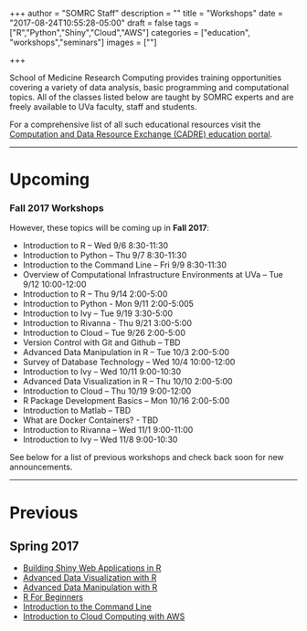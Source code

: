+++
author = "SOMRC Staff"
description = ""
title = "Workshops"
date = "2017-08-24T10:55:28-05:00"
draft = false
tags = ["R","Python","Shiny","Cloud","AWS"]
categories = ["education", "workshops","seminars"]
images = [""]

+++

<p class=lead>School of Medicine Research Computing provides training opportunities covering a variety of data analysis, basic programming and computational topics. All of the classes listed below are taught by SOMRC experts and are freely available to UVa faculty, staff and students.</p>

<p class=lead>For a comprehensive list of all such educational resources visit the <a href="http://cadre.virginia.edu/service-detail/education" target="_new">Computation and Data Resource Exchange (CADRE) education portal</a>.</p>

- - -

# Upcoming 

<div class="alert alert-success" role="alert" style="">
  <h3>Fall 2017 Workshops</h3>
  <p class="lead">However, these topics will be coming up in <b>Fall 2017</b>:</p>
  <ul>
<li> Introduction to R – Wed 9/6 8:30-11:30
<li> Introduction to Python – Thu 9/7 8:30-11:30
<li> Introduction to the Command Line – Fri 9/9 8:30-11:30 
<li> Overview of Computational Infrastructure Environments at UVa – Tue 9/12 10:00-12:00
<li> Introduction to R – Thu 9/14 2:00-5:00
<li> Introduction to Python - Mon 9/11 2:00-5:005
<li> Introduction to Ivy – Tue 9/19 3:30-5:00
<li> Introduction to Rivanna - Thu 9/21 3:00-5:00
<li> Introduction to Cloud – Tue 9/26 2:00-5:00
<li> Version Control with Git and Github – TBD
<li> Advanced Data Manipulation in R – Tue 10/3 2:00-5:00 
<li> Survey of Database Technology – Wed 10/4 10:00-12:00
<li> Introduction to Ivy – Wed 10/11 9:00-10:30
<li> Advanced Data Visualization in R – Thu 10/10 2:00-5:00
<li> Introduction to Cloud – Thu 10/19 9:00-12:00
<li> R Package Development Basics – Mon 10/16 2:00-5:00
<li> Introduction to Matlab – TBD
<li> What are Docker Containers? - TBD
<li> Introduction to Rivanna – Wed 11/1 9:00-11:00
<li> Introduction to Ivy – Wed 11/8 9:00-10:30
  </ul>
  <p class="lead">See below for a list of previous workshops and check back soon for new announcements.</p>
</div>

- - -

# Previous

## Spring 2017 

- [Building Shiny Web Applications in R](http://cal.hsl.virginia.edu/event/3066560)
- [Advanced Data Visualization with R](http://cal.lib.virginia.edu/event/3027288)
- [Advanced Data Manipulation with R](http://cal.hsl.virginia.edu/event/3066440)
- [R For Beginners](http://cal.hsl.virginia.edu/event/3066390)
- [Introduction to the Command Line](http://cal.hsl.virginia.edu/event/3066410)
- [Introduction to Cloud Computing with AWS](http://cal.hsl.virginia.edu/event/3188800)
